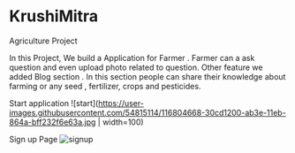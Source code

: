# KrushiMitra
Agriculture Project 


In this Project, We build a Application for Farmer . Farmer can  a ask question and even upload photo related to  question. Other feature we added Blog section . In this section people can share their knowledge about farming or any  seed , fertilizer, crops and pesticides.

Start application
![start](https://user-images.githubusercontent.com/54815114/116804668-30cd1200-ab3e-11eb-864a-bff232f6e63a.jpg | width=100)

Sign up Page
![signup](https://user-images.githubusercontent.com/54815114/116804687-51956780-ab3e-11eb-8aa4-95fcf32f18a9.jpg)
